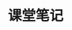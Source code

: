 ---
title: 课堂笔记
layout: category
permalink: /categories/课堂笔记/
taxonomy: 课堂笔记
image: assets/images/pmsjbanner.jpg
---